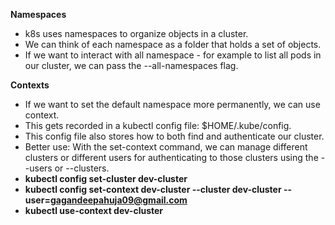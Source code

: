 **Namespaces**
* k8s uses namespaces to organize objects in a cluster.
* We can think of each namespace as a folder that holds a set of objects.
* If we want to interact with all namespace - for example to list all pods in our cluster, we can pass the --all-namespaces flag.

**Contexts**
* If we want to set the default namespace more permanently, we can use context.
* This gets recorded in a kubectl config file: $HOME/.kube/config.
* This config file also stores how to both find and authenticate our cluster.
* Better use: With the set-context command, we can manage different clusters or different users for authenticating to those clusters using the --users or --clusters.
* **kubectl config set-cluster dev-cluster**
* **kubectl config set-context dev-cluster --cluster dev-cluster --user=gagandeepahuja09@gmail.com**
* **kubectl use-context dev-cluster**